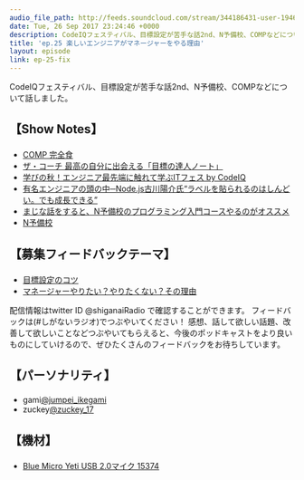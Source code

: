 ```yaml
---
audio_file_path: http://feeds.soundcloud.com/stream/344186431-user-194620696-ep-25-fix.mp3
date: Tue, 26 Sep 2017 23:24:46 +0000
description: CodeIQフェスティバル、目標設定が苦手な話2nd、N予備校、COMPなどについて話しました。
title: 'ep.25 楽しいエンジニアがマネージャーをやる理由'
layout: episode
link: ep-25-fix
---
```


<p><span>CodeIQフェスティバル、目標設定が苦手な話2nd、N予備校、COMPなどについて話しました。</span></p>
<h2>
  <p>【Show Notes】</p>
</h2>
<ul>
  <li><a href="http://www.comp.jp/" target="_blank">COMP 完全食</a></li>
  <li><a href="http://amzn.to/2xup3UL" target="_blank">ザ・コーチ 最高の自分に出会える「目標の達人ノート」</a></li>
  <li><a href="https://atnd.org/events/89912" target="_blank">学びの秋！エンジニア最先端に触れて学ぶITフェス by CodeIQ</a></li>
  <li><a href="https://freelance.levtech.jp/guide/detail/119/" target="_blank">有名エンジニアの頭の中─Node.js古川陽介氏“ラベルを貼られるのはしんどい。でも成長できる”</a></li>
  <li><a href="https://anond.hatelabo.jp/20170911110731" target="_blank">まじな話をすると、N予備校のプログラミング入門コースやるのがオススメ</a></li>
  <li><a href="https://www.nnn.ed.nico/" target="_blank">N予備校</a></li>
</ul>
<h2>
  <p>【募集フィードバックテーマ】</p>
</h2>
<ul>
  <li><a href="http://twitter.com/?status=%23%e3%81%97%e3%81%8c%e3%81%aa%e3%81%84%e3%83%a9%e3%82%b8%e3%82%aa" target="_blank">目標設定のコツ</a></li>
  <li><a href="http://twitter.com/?status=%23%e3%81%97%e3%81%8c%e3%81%aa%e3%81%84%e3%83%a9%e3%82%b8%e3%82%aa" target="_blank">マネージャーやりたい？やりたくない？その理由</a></li>
</ul>
<p><span>
  配信情報はtwitter ID @shiganaiRadio で確認することができます。
  フィードバックは(#しがないラジオ)でつぶやいてください！
  感想、話して欲しい話題、改善して欲しいことなどつぶやいてもらえると、今後のポッドキャストをより良いものにしていけるので、ぜひたくさんのフィードバックをお待ちしています。
</span></p>
<h2>
  <p>【パーソナリティ】</p>
</h2>
<ul>
    <li>gami<a href="https://twitter.com/search?q=%40jumpei_ikegami&src=typd&lang=ja" target="_blank">@jumpei_ikegami</a></li>
    <li>zuckey<a href="https://twitter.com/search?q=%40zuckey_17&src=typd&lang=ja" target="_blank">@zuckey_17</a></li>
</ul>
<h2>
  <p>【機材】</p>
</h2>
<ul>
    <li><a href="http://amzn.to/2tlkud3" target="_blank">Blue Micro Yeti USB 2.0マイク 15374</a></li>
</ul>
